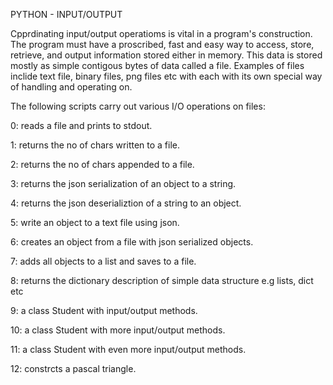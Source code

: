 PYTHON - INPUT/OUTPUT

Cpprdinating input/output operatioms is vital in a program's construction.
The program must have a proscribed, fast and easy way to access, store,
retrieve, and output information stored either in memory. This data is stored
mostly as simple contigous bytes of data called a file. Examples of files
inclide text file, binary files, png files etc with each with its own special
way of handling and operating on.



The following scripts carry out various I/O operations on files:

0: reads a file and prints to stdout.

1: returns the no of chars written to a file.

2: returns the no of chars appended to a file.

3: returns the json serialization of an object to a string.

4: returns the json deserializtion of a string to an object.

5: write an object to a text file using json.

6: creates an object from a file with json serialized objects.

7: adds  all objects to a list and saves to a file.

8: returns the dictionary description of simple data structure e.g lists, dict
etc

9: a class Student with input/output methods.

10: a class Student with more input/output methods.

11: a class Student with even more input/output methods.

12: constrcts a pascal triangle.